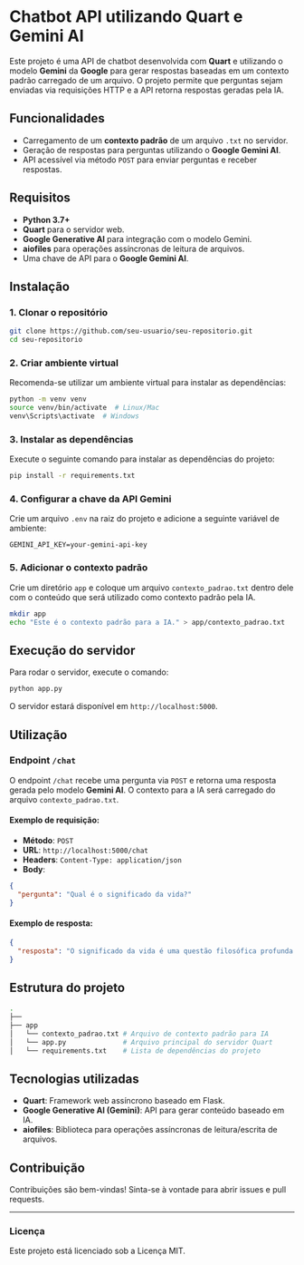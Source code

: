 # Chatbot API utilizando Quart e Gemini AI

Este projeto é uma API de chatbot desenvolvida com **Quart** e utilizando o modelo **Gemini** da **Google** para gerar respostas baseadas em um contexto padrão carregado de um arquivo. O projeto permite que perguntas sejam enviadas via requisições HTTP e a API retorna respostas geradas pela IA.

## Funcionalidades

- Carregamento de um **contexto padrão** de um arquivo `.txt` no servidor.
- Geração de respostas para perguntas utilizando o **Google Gemini AI**.
- API acessível via método `POST` para enviar perguntas e receber respostas.

## Requisitos

- **Python 3.7+**
- **Quart** para o servidor web.
- **Google Generative AI** para integração com o modelo Gemini.
- **aiofiles** para operações assíncronas de leitura de arquivos.
- Uma chave de API para o **Google Gemini AI**.

## Instalação

### 1. Clonar o repositório

```bash
git clone https://github.com/seu-usuario/seu-repositorio.git
cd seu-repositorio
```

### 2. Criar ambiente virtual

Recomenda-se utilizar um ambiente virtual para instalar as dependências:

```bash
python -m venv venv
source venv/bin/activate  # Linux/Mac
venv\Scripts\activate  # Windows
```

### 3. Instalar as dependências

Execute o seguinte comando para instalar as dependências do projeto:

```bash
pip install -r requirements.txt
```

### 4. Configurar a chave da API Gemini

Crie um arquivo `.env` na raiz do projeto e adicione a seguinte variável de ambiente:

```
GEMINI_API_KEY=your-gemini-api-key
```

### 5. Adicionar o contexto padrão

Crie um diretório `app` e coloque um arquivo `contexto_padrao.txt` dentro dele com o conteúdo que será utilizado como contexto padrão pela IA.

```bash
mkdir app
echo "Este é o contexto padrão para a IA." > app/contexto_padrao.txt
```

## Execução do servidor

Para rodar o servidor, execute o comando:

```bash
python app.py
```

O servidor estará disponível em `http://localhost:5000`.

## Utilização

### Endpoint `/chat`

O endpoint `/chat` recebe uma pergunta via `POST` e retorna uma resposta gerada pelo modelo **Gemini AI**. O contexto para a IA será carregado do arquivo `contexto_padrao.txt`.

#### Exemplo de requisição:

- **Método**: `POST`
- **URL**: `http://localhost:5000/chat`
- **Headers**: `Content-Type: application/json`
- **Body**:

```json
{
  "pergunta": "Qual é o significado da vida?"
}
```

#### Exemplo de resposta:

```json
{
  "resposta": "O significado da vida é uma questão filosófica profunda que tem sido discutida por séculos..."
}
```

## Estrutura do projeto 

```bash
.
├── 
├── app
│   └── contexto_padrao.txt # Arquivo de contexto padrão para IA
│   └── app.py              # Arquivo principal do servidor Quart
│   └── requirements.txt    # Lista de dependências do projeto
```

## Tecnologias utilizadas

- **Quart**: Framework web assíncrono baseado em Flask.
- **Google Generative AI (Gemini)**: API para gerar conteúdo baseado em IA.
- **aiofiles**: Biblioteca para operações assíncronas de leitura/escrita de arquivos.

## Contribuição

Contribuições são bem-vindas! Sinta-se à vontade para abrir issues e pull requests.

---

### Licença

Este projeto está licenciado sob a Licença MIT.
